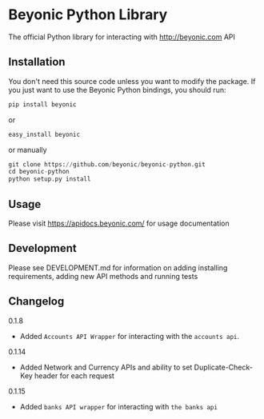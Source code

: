 # Beyonic Python Library

The official Python library for interacting with http://beyonic.com API

## Installation

You don't need this source code unless you want to modify the package. If you just want to use the Beyonic Python bindings, you should run:

```python
pip install beyonic
```

or

```python
easy_install beyonic
```

or manually

```python
git clone https://github.com/beyonic/beyonic-python.git
cd beyonic-python
python setup.py install
```

## Usage

Please visit https://apidocs.beyonic.com/ for usage documentation

## Development

Please see DEVELOPMENT.md for information on adding installing requirements, adding new API methods and running tests

## Changelog

0.1.8
- Added `Accounts API Wrapper` for interacting with the `accounts api`.

0.1.14
- Added Network and Currency APIs and ability to set Duplicate-Check-Key header for each request

0.1.15
- Added `banks API wrapper` for interacting with `the banks api`

